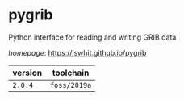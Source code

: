 # pygrib

Python interface for reading and writing GRIB data

*homepage*: <https://jswhit.github.io/pygrib>

version | toolchain
--------|----------
``2.0.4`` | ``foss/2019a``
